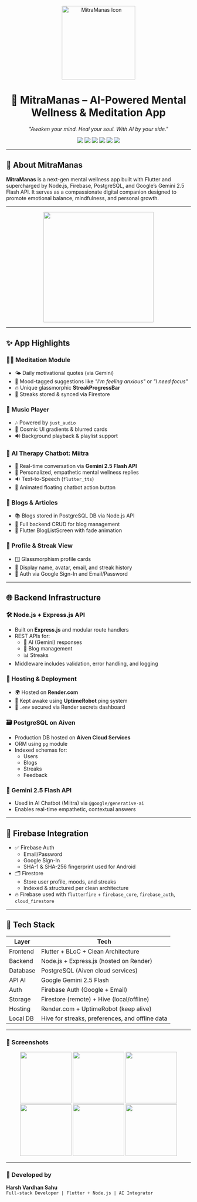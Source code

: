 <p align="center">
  <img width="200" height="200" alt="MitraManas Icon" src="https://github.com/user-attachments/assets/1178fdae-d32b-496b-9167-d39b2786f5fb" />
</p>

<h1 align="center">🌌 MitraManas – AI-Powered Mental Wellness & Meditation App</h1>

<p align="center">
  <i>"Awaken your mind. Heal your soul. With AI by your side."</i>
</p>

<p align="center">
  <img src="https://img.shields.io/badge/Flutter-Frontend-blue.svg" />
  <img src="https://img.shields.io/badge/Node.js-Backend-green.svg" />
  <img src="https://img.shields.io/badge/Gemini%202.5%20Flash-AI%20Therapy-yellow.svg" />
  <img src="https://img.shields.io/badge/Firebase-Auth%20%26%20Firestore-orange.svg" />
  <img src="https://img.shields.io/badge/PostgreSQL-Aiven%20Cloud-blue.svg" />
  <img src="https://img.shields.io/badge/Render-Live%20Backend-purple.svg" />
</p>

---

## 📱 About MitraManas

**MitraManas** is a next-gen mental wellness app built with Flutter and supercharged by Node.js, Firebase, PostgreSQL, and Google’s Gemini 2.5 Flash API. It serves as a compassionate digital companion designed to promote emotional balance, mindfulness, and personal growth.

---
<p align="center">
  <img src="https://github.com/user-attachments/assets/c8565308-cc43-4f3c-9a8a-657154d6d070" width="300" />
</p>

---
## ✨ App Highlights

### 🧘‍♂️ Meditation Module
- 🌤️ Daily motivational quotes (via Gemini)
- 🎯 Mood-tagged suggestions like *"I'm feeling anxious"* or *"I need focus"*
- 🔥 Unique glassmorphic **StreakProgressBar**
- 📆 Streaks stored & synced via Firestore

### 🎵 Music Player
- 🎶 Powered by `just_audio`  
- 🌌 Cosmic UI gradients & blurred cards  
- 🔊 Background playback & playlist support

### 💬 AI Therapy Chatbot: Miitra
- 🤖 Real-time conversation via **Gemini 2.5 Flash API**
- 🧠 Personalized, empathetic mental wellness replies
- 🔉 Text-to-Speech (`flutter_tts`)
- 💬 Animated floating chatbot action button

### 📰 Blogs & Articles
- 📚 Blogs stored in PostgreSQL DB via Node.js API
- 🧾 Full backend CRUD for blog management
- 📲 Flutter BlogListScreen with fade animation

### 👤 Profile & Streak View
- 🪟 Glassmorphism profile cards
- 👥 Display name, avatar, email, and streak history
- 🔄 Auth via Google Sign-In and Email/Password

---

## 🌐 Backend Infrastructure

### 🛠️ Node.js + Express.js API
- Built on **Express.js** and modular route handlers  
- REST APIs for:
  - 🧠 AI (Gemini) responses
  - 📰 Blog management
  - 📊 Streaks
- Middleware includes validation, error handling, and logging

### 📡 Hosting & Deployment
- 🌍 Hosted on **Render.com**  
- 🚦 Kept awake using **UptimeRobot** ping system  
- 🔐 `.env` secured via Render secrets dashboard

### 🗃️ PostgreSQL on Aiven
- Production DB hosted on **Aiven Cloud Services**
- ORM using `pg` module  
- Indexed schemas for:
  - Users
  - Blogs
  - Streaks
  - Feedback

### 🧠 Gemini 2.5 Flash API
- Used in AI Chatbot (Miitra) via `@google/generative-ai`
- Enables real-time empathetic, contextual answers

---

## 🔐 Firebase Integration

- ✅ Firebase Auth
  - Email/Password
  - Google Sign-In
  - SHA-1 & SHA-256 fingerprint used for Android
- 🗂️ Firestore
  - Store user profile, moods, and streaks
  - Indexed & structured per clean architecture
- 🔥 Firebase used with `flutterfire` + `firebase_core`, `firebase_auth`, `cloud_firestore`

---
## 🧠 Tech Stack

| Layer       | Tech                                                                 |
|-------------|----------------------------------------------------------------------|
| Frontend    | Flutter + BLoC + Clean Architecture                                  |
| Backend     | Node.js + Express.js (hosted on Render)                             |
| Database    | PostgreSQL (Aiven cloud services)                                    |
| API AI      | Google Gemini 2.5 Flash                                              |
| Auth        | Firebase Auth (Google + Email)                                       |
| Storage     | Firestore (remote) + Hive (local/offline)                            |
| Hosting     | Render.com + UptimeRobot (keep alive)                                |
| Local DB    | Hive for streaks, preferences, and offline data                      |

---


### 📸 Screenshots

<p align="center">
  <img src="https://github.com/user-attachments/assets/73aa6801-d816-4fcd-bf21-36ce1cbc0beb" width="140"/>
  <img src="https://github.com/user-attachments/assets/ce12a978-29b1-4f49-a5e4-96018e6b74d7" width="140"/>
  <img src="https://github.com/user-attachments/assets/5363477c-ea2b-4a94-a314-627df1f5e730" width="140"/>
  <img src="https://github.com/user-attachments/assets/e8463a6e-38cf-4ac6-b8da-afe46268d05c" width="140"/>
  <img src="https://github.com/user-attachments/assets/867d29f3-2fc7-4d69-84c4-3d22e7f06552" width="140"/>
  <img src="https://github.com/user-attachments/assets/b63224a3-cac2-4ecc-84ce-243235c4ec93" width="140"/>
</p>

---

### 👤 Developed by

**Harsh Vardhan Sahu**  
`Full-stack Developer | Flutter + Node.js | AI Integrator`

